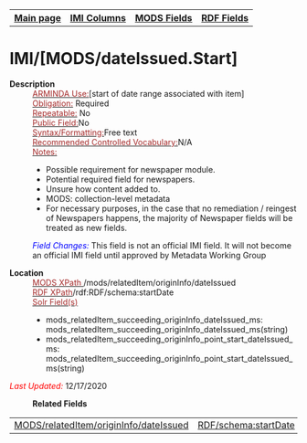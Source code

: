 <!DOCTYPE html>
<html>

<body>
<table style="width:100%">
  <tr>
    <th><a href="index.md">Main page</a></th>
	<th><a href="IMI.md">IMI Columns</a></th>
    <th><a href="MODS.md">MODS Fields</a></th>
    <th><a href="RDF.md">RDF Fields</a></th>
  </tr>
</table>

<h1>IMI/[MODS/dateIssued.Start]</h1>
<dl>
  <dt><b>Description</b></dt>
  <dd><ins><font color="brown">ARMINDA Use:</font></ins>[start of date range associated with item]</dd>
  <dd><ins><font color="brown">Obligation:</font></ins> Required</dd>
  <dd><ins><font color="brown">Repeatable:</font></ins> No</dd>
  <dd><ins><font color="brown">Public Field:</font></ins>No</dd>
  <dd><ins><font color="brown">Syntax/Formatting:</font></ins>Free text</dd>
  <dd><ins><font color="brown">Recommended Controlled Vocabulary:</font></ins>N/A</dd>
  <dd><ins><font color="brown">Notes: </font></ins>
		<ul>
			<li>Possible requirement for newspaper module.</li>
			<li>Potential required field for newspapers.</li>
			<li>Unsure how content added to.</li>
			<li>MODS: collection-level metadata</li>
			<li>For necessary purposes, in the case that no remediation / reingest of Newspapers happens, the majority of Newspaper fields will be treated as new fields. </li>
		</ul>
	</dd>
  <dd><font color="blue"><i>Field Changes: </i></font>This field is not an official IMI field. It will not become an official IMI field until approved by Metadata Working Group</dd>
</dl>
<dl>
<dl>
    <dt><b>Location</b></dt>
		<dd> <ins><font color="brown">MODS XPath </font></ins> /mods/relatedItem/originInfo/dateIssued</dd>
		<dd> <ins><font color="brown">RDF XPath</font></ins>/rdf:RDF/schema:startDate</dd>
		<dd> <ins><font color="brown">Solr Field(s)</font></ins>
			<ul>
				<li>mods_relatedItem_succeeding_originInfo_dateIssued_ms: mods_relatedItem_succeeding_originInfo_dateIssued_ms(string)</li>
				<li>mods_relatedItem_succeeding_originInfo_point_start_dateIssued_ms: mods_relatedItem_succeeding_originInfo_point_start_dateIssued_ms(string)</li>
			</ul>
		</dd>
</dl>
	<p><font color="red"><i>Last Updated: </i></font>12/17/2020</p>
</dl>
<dl>
	<dd><b>Related Fields</b></dd>
		<table>			
			<td><a href="mods.relatedItem.originInfo.dateIssued.md">MODS/relatedItem/originInfo/dateIssued</a></td>
			<td><a href="rdf.schemal.startdate.md">RDF/schema:startDate</a></td>
		</table>
</dl>
</body>
</html>